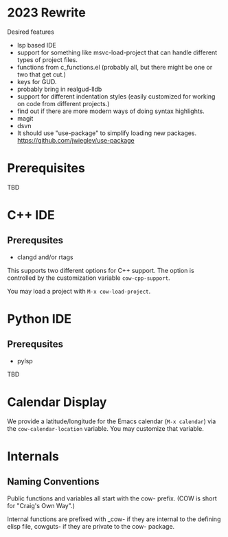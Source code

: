 # 2023 Rewrite

Desired features
- lsp based IDE
- support for something like msvc-load-project that can handle different types of project files.
- functions from c_functions.el (probably all, but there might be one or two that get cut.)
- keys for GUD.
- probably bring in realgud-lldb
- support for different indentation styles (easily customized for working on code from different projects.)
- find out if there are more modern ways of doing syntax highlights.
- magit
- dsvn
- It should use "use-package" to simplify loading new packages. https://github.com/jwiegley/use-package

# Prerequisites
TBD

# C++ IDE
## Prerequsites
- clangd and/or rtags



This supports two different options for C++ support.  The option is
controlled by the customization variable `cow-cpp-support`.

You may load a project with `M-x cow-load-project`.

# Python IDE 
## Prerequsites
- pylsp

TBD 

# Calendar Display 

We provide a latitude/longitude for the Emacs calendar (`M-x
calendar`) via the `cow-calendar-location` variable.  You may
customize that variable.

# Internals 

## Naming Conventions
 
Public functions and variables all start with the cow- prefix.  (COW
is short for "Craig's Own Way".)

Internal functions are prefixed with _cow- if they are internal to
the defining elisp file, cowguts- if they are private to the cow-
package.

